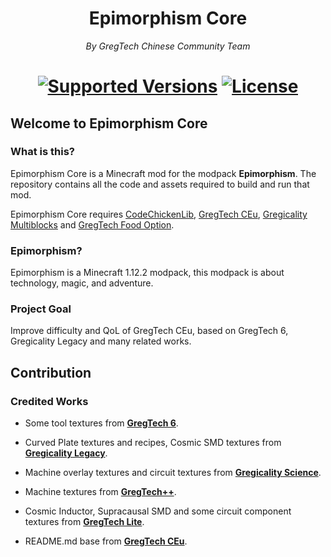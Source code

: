<h1 align="center">
    Epimorphism Core
</h1>

<p align="center">
    <i> By GregTech Chinese Community Team </i>
</p>

<h1 align="center">
    <a href="https://www.curseforge.com/minecraft/mc-mods/gregtech-ce-unofficial"><img src="https://img.shields.io/badge/Available%20for-MC%201.12.2%20-informational?style=for-the-badge" alt="Supported Versions"></a>
    <a href="https://gitlab.com/gtcnc/epimorphism-core/blob/overhaul/LICENSE"><img src="https://img.shields.io/gitlab/license/gtcnc/epimorphism-core?style=for-the-badge" alt="License"></a>
</h1>

##  Welcome to Epimorphism Core

###  What is this?

Epimorphism Core is a Minecraft mod for the modpack **Epimorphism**. The repository contains all the code and assets required to build and run that mod.

Epimorphism Core requires [CodeChickenLib](https://www.curseforge.com/minecraft/mc-mods/codechicken-lib-1-8), [GregTech CEu](https://github.com/GregTechCEu/GregTech), [Gregicality Multiblocks](https://github.com/GregTechCEu/gregicality-multiblocks) and [GregTech Food Option](https://github.com/bruberu/GregTechFoodOption). 

###  Epimorphism?

Epimorphism is a Minecraft 1.12.2 modpack, this modpack is about technology, magic, and adventure.

###  Project Goal

Improve difficulty and QoL of GregTech CEu, based on GregTech 6, Gregicality Legacy and many related works.

## Contribution

###  Credited Works

* Some tool textures from **[GregTech 6](https://github.com/GregTech6/gregtech6)**.

* Curved Plate textures and recipes, Cosmic SMD textures from **[Gregicality Legacy](https://github.com/GregTechCEu/gregicality-legacy)**.

* Machine overlay textures and circuit textures from **[Gregicality Science](https://github.com/GregTechCEu/gregicality-science)**.

* Machine textures from **[GregTech++](https://github.com/GTNewHorizons/GTplusplus)**.

* Cosmic Inductor, Supracausal SMD and some circuit component textures from **[GregTech Lite](https://gitlab.com/sweep_tosho/gregtech-lite)**.

* README.md base from **[GregTech CEu](https://github.com/GregTechCEu/GregTech)**.